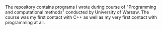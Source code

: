 The repository contains programs I wrote during course of "Programming and computational methods" conducted by University of Warsaw. The course was my first contact with C++ as well as my very first contact with programming at all.